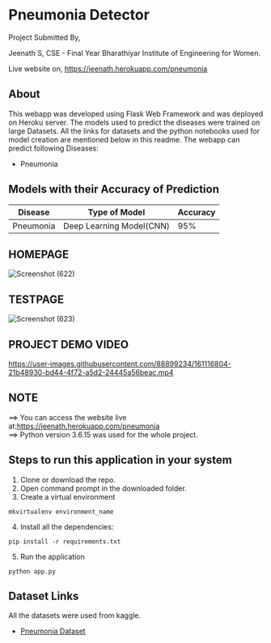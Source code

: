 # Pneumonia Detector

Project Submitted By,

Jeenath S,
CSE - Final Year
Bharathiyar Institute of Engineering for Women.

Live website on,
https://jeenath.herokuapp.com/pneumonia

## About

This webapp was developed using Flask Web Framework and was deployed on Heroku server. The models used to predict the diseases were trained on large Datasets. All the links for datasets and the python notebooks used for model creation are mentioned below in this readme. The webapp can predict following Diseases:


- Pneumonia

## Models with their Accuracy of Prediction

| Disease        | Type of Model            | Accuracy |
| -------------- | ------------------------ | -------- |
| Pneumonia      | Deep Learning Model(CNN) | 95%      |

## HOMEPAGE

![Screenshot (622)](https://user-images.githubusercontent.com/88899234/160613163-ffd5a6ae-d3fe-4ffc-8563-e4b4089662c3.png)

## TESTPAGE

![Screenshot (623)](https://user-images.githubusercontent.com/88899234/160613520-11c03201-84cb-4986-9a73-be072f78fa4e.png)

## PROJECT DEMO VIDEO


https://user-images.githubusercontent.com/88899234/161116804-21b48930-bd44-4f72-a5d2-24445a56beac.mp4


## NOTE

==> You can access the website live at:https://jeenath.herokuapp.com/pneumonia  <br>
==> Python version 3.6.15 was used for the whole project.<br>

## Steps to run this application in your system

1. Clone or download the repo.
2. Open command prompt in the downloaded folder.
3. Create a virtual environment

```
mkvirtualenv environment_name
```

4. Install all the dependencies:

```
pip install -r requirements.txt
```

5. Run the application

```
python app.py
```

## Dataset Links

All the datasets were used from kaggle.


- [Pneumonia Dataset](https://www.kaggle.com/paultimothymooney/chest-xray-pneumonia)
